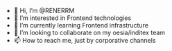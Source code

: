 - 👋 Hi, I’m @RENERRM
- 👀 I’m interested in Frontend technologies
- 🌱 I’m currently learning Frontend infrastructure
- 💞️ I’m looking to collaborate on my oesia/inditex team
- 📫 How to reach me, just by corporative channels

<!---
RENERRM/RENERRM is a ✨ special ✨ repository because its `README.md` (this file) appears on your GitHub profile.
You can click the Preview link to take a look at your changes.
--->
